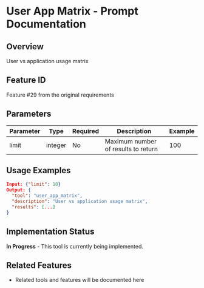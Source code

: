 # User App Matrix - Prompt Documentation

## Overview
User vs application usage matrix

## Feature ID
Feature #29 from the original requirements

## Parameters
| Parameter | Type | Required | Description | Example |
|-----------|------|----------|-------------|---------|
| limit | integer | No | Maximum number of results to return | 100 |

## Usage Examples
```json
Input: {"limit": 10}
Output: {
  "tool": "user_app_matrix",
  "description": "User vs application usage matrix",
  "results": [...]
}
```

## Implementation Status
**In Progress** - This tool is currently being implemented.

## Related Features
- Related tools and features will be documented here
